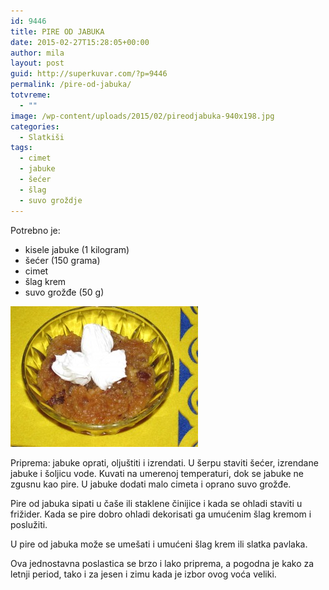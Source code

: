 ```yaml
---
id: 9446
title: PIRE OD JABUKA
date: 2015-02-27T15:28:05+00:00
author: mila
layout: post
guid: http://superkuvar.com/?p=9446
permalink: /pire-od-jabuka/
totvreme:
  - ""
image: /wp-content/uploads/2015/02/pireodjabuka-940x198.jpg
categories:
  - Slatkiši
tags:
  - cimet
  - jabuke
  - šećer
  - šlag
  - suvo groždje
---
```

Potrebno je:

  * kisele jabuke (1 kilogram)
  * šećer (150 grama)
  * cimet
  * šlag krem
  * suvo grožđe (50 g)

[<img class="alignnone size-medium wp-image-9450" src="/wp-content/uploads/2015/02/pireodjabuka-300x225.jpg" alt="pireodjabuka" width="300" height="225" />](/wp-content/uploads/2015/02/pireodjabuka.jpg)

Priprema: jabuke oprati, oljuštiti i izrendati. U šerpu staviti šećer, izrendane jabuke i šoljicu vode. Kuvati na umerenoj temperaturi, dok se jabuke ne zgusnu kao pire. U jabuke dodati malo cimeta i oprano suvo grožđe.

Pire od jabuka sipati u čaše ili staklene činijice i kada se ohladi staviti u frižider. Kada se pire dobro ohladi dekorisati ga umućenim šlag kremom i poslužiti.

U pire od jabuka može se umešati i umućeni šlag krem ili slatka pavlaka.

Ova jednostavna poslastica se brzo i lako priprema, a pogodna je kako za letnji period, tako i za jesen i zimu kada je izbor ovog voća veliki.